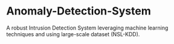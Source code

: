 # Anomaly-Detection-System


A robust Intrusion Detection System leveraging machine learning techniques and using large-scale dataset (NSL-KDD).
